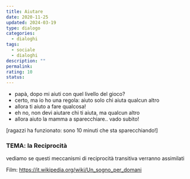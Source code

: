 ```yaml
---
title: Aiutare
date: 2020-11-25
updated: 2024-03-19
type: dialogo
categories:
  - dialoghi
tags:
  - sociale
  - dialoghi
description: ""
permalink: 
rating: 10
status: 
---
```


- papà, dopo mi aiuti con quel livello del gioco?
- certo, ma io ho una regola: aiuto solo chi aiuta qualcun altro
- allora ti aiuto a fare qualcosa!
- eh no, non devi aiutare chi ti aiuta, ma qualcun altro
- allora aiuto la mamma a sparecchiare.. vado subito!

[ragazzi ha funzionato: sono 10 minuti che sta sparecchiando!]

### TEMA: la Reciprocità

vediamo se questi meccanismi di reciprocità transitiva verranno assimilati

Film: https://it.wikipedia.org/wiki/Un_sogno_per_domani
